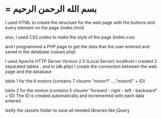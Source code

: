 =
بسم الله الرحمن الرحيم
=

I used HTML to create the structure for the web page with the buttons and every element on the page (index.html)

also, I used CSS codes to make the style of the page (index.css)

and I programmed a PHP page to get the data that the user entered and saved in the database (values.php)

I used Apache HTTP Server Version 2.5 (Local Server) localhost I created 2 separated tables , and in (db.php) I create the connection between the web page and the database

table 1 for the 6 motors (contains 7 cloumn "motor1" ...."motor6" + ID)

table 2 for the motion (contains 5 cloumn "forward - right - left - backward" + ID) The ID is created automatically and incremented with each data entered

lastly the /assets folder to save all needed libraries like jQuery


